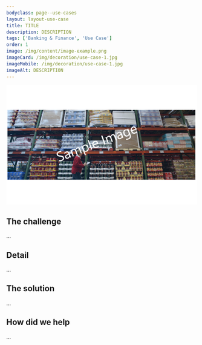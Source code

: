 ```yaml
---
bodyclass: page--use-cases
layout: layout-use-case
title: TITLE
description: DESCRIPTION
tags: ['Banking & Finance', 'Use Case']
order: 1
image: /img/content/image-example.png
imageCard: /img/decoration/use-case-1.jpg
imageMobile: /img/decoration/use-case-1.jpg 
imageAlt: DESCRIPTION
---
```

![DESCRIPTION](/img/sample-usecase.png)

## The challenge

...

## Detail

...

## The solution

...

## How did we help

...